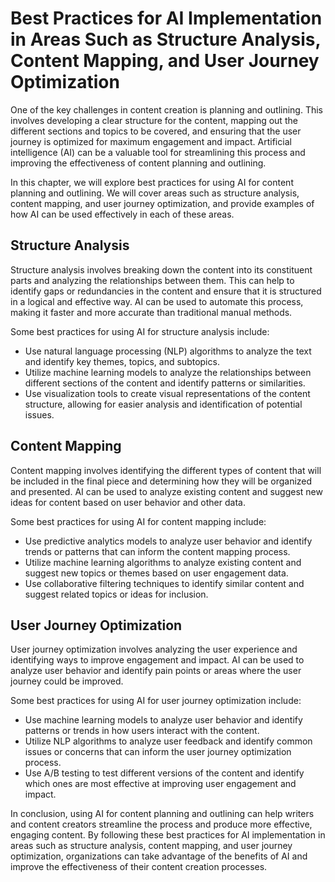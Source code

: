 Best Practices for AI Implementation in Areas Such as Structure Analysis, Content Mapping, and User Journey Optimization
================================================================================================================================================================================

One of the key challenges in content creation is planning and outlining. This involves developing a clear structure for the content, mapping out the different sections and topics to be covered, and ensuring that the user journey is optimized for maximum engagement and impact. Artificial intelligence (AI) can be a valuable tool for streamlining this process and improving the effectiveness of content planning and outlining.

In this chapter, we will explore best practices for using AI for content planning and outlining. We will cover areas such as structure analysis, content mapping, and user journey optimization, and provide examples of how AI can be used effectively in each of these areas.

Structure Analysis
------------------

Structure analysis involves breaking down the content into its constituent parts and analyzing the relationships between them. This can help to identify gaps or redundancies in the content and ensure that it is structured in a logical and effective way. AI can be used to automate this process, making it faster and more accurate than traditional manual methods.

Some best practices for using AI for structure analysis include:

* Use natural language processing (NLP) algorithms to analyze the text and identify key themes, topics, and subtopics.
* Utilize machine learning models to analyze the relationships between different sections of the content and identify patterns or similarities.
* Use visualization tools to create visual representations of the content structure, allowing for easier analysis and identification of potential issues.

Content Mapping
---------------

Content mapping involves identifying the different types of content that will be included in the final piece and determining how they will be organized and presented. AI can be used to analyze existing content and suggest new ideas for content based on user behavior and other data.

Some best practices for using AI for content mapping include:

* Use predictive analytics models to analyze user behavior and identify trends or patterns that can inform the content mapping process.
* Utilize machine learning algorithms to analyze existing content and suggest new topics or themes based on user engagement data.
* Use collaborative filtering techniques to identify similar content and suggest related topics or ideas for inclusion.

User Journey Optimization
-------------------------

User journey optimization involves analyzing the user experience and identifying ways to improve engagement and impact. AI can be used to analyze user behavior and identify pain points or areas where the user journey could be improved.

Some best practices for using AI for user journey optimization include:

* Use machine learning models to analyze user behavior and identify patterns or trends in how users interact with the content.
* Utilize NLP algorithms to analyze user feedback and identify common issues or concerns that can inform the user journey optimization process.
* Use A/B testing to test different versions of the content and identify which ones are most effective at improving user engagement and impact.

In conclusion, using AI for content planning and outlining can help writers and content creators streamline the process and produce more effective, engaging content. By following these best practices for AI implementation in areas such as structure analysis, content mapping, and user journey optimization, organizations can take advantage of the benefits of AI and improve the effectiveness of their content creation processes.
